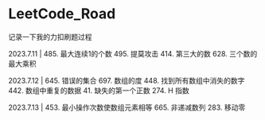 # LeetCode_Road
记录一下我的力扣刷题过程

2023.7.11  |  485. 最大连续1的个数
              495. 提莫攻击
              414. 第三大的数
              628. 三个数的最大乘积

2023.7.12  |  645. 错误的集合
              697. 数组的度
              448. 找到所有数组中消失的数字
              442. 数组中重复的数据
               41. 缺失的第一个正数
              274. H 指数

2023.7.13  |  453. 最小操作次数使数组元素相等
              665. 非递减数列
              283. 移动零

